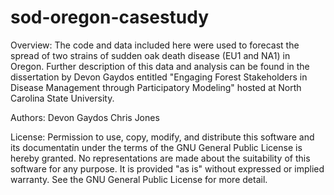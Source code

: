 # sod-oregon-casestudy

Overview: 
The code and data included here were used to forecast the spread of two strains of sudden oak death disease (EU1 and NA1) in Oregon. Further description of this data and analysis can be found in the dissertation by Devon Gaydos entitled "Engaging Forest Stakeholders in Disease Management through Participatory Modeling" hosted at North Carolina State University. 

Authors:
Devon Gaydos 
Chris Jones

License:
Permission to use, copy, modify, and distribute this software and its documentatin under the terms of the GNU General Public License is hereby granted. No representations are made about the suitability of this software for any purpose. It is provided "as is" without expressed or implied warranty. See the GNU General Public License for more detail.  